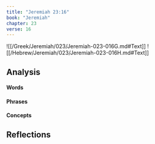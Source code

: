 ```yaml
---
title: "Jeremiah 23:16"
book: "Jeremiah"
chapter: 23
verse: 16
---
```

![[/Greek/Jeremiah/023/Jeremiah-023-016G.md#Text]]
![[/Hebrew/Jeremiah/023/Jeremiah-023-016H.md#Text]]

## Analysis

#### Words

#### Phrases

#### Concepts

## Reflections
